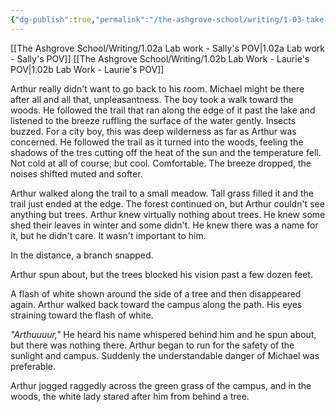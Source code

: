 ```yaml
---
{"dg-publish":true,"permalink":"/the-ashgrove-school/writing/1-03-take-a-walk/"}
---
```


[[The Ashgrove School/Writing/1.02a Lab work - Sally's POV\|1.02a Lab work - Sally's POV]]
[[The Ashgrove School/Writing/1.02b Lab Work - Laurie's POV\|1.02b Lab Work - Laurie's POV]]

Arthur really didn't want to go back to his room. Michael might be there after all and all that, unpleasantness. The boy took a walk toward the woods. He followed the trail that ran along the edge of it past the lake and listened to the breeze ruffling the surface of the water gently. Insects buzzed. For a city boy, this was deep wilderness as far as Arthur was concerned. He followed the trail as it turned into the woods, feeling the shadows of the tres cutting off the heat of the sun and the temperature fell. Not cold at all of course, but cool. Comfortable. The breeze dropped, the noises shifted muted and softer. 

Arthur walked along the trail to a small meadow. Tall grass filled it and the trail just ended at the edge. The forest continued on, but Arthur couldn't see anything but trees. Arthur knew virtually nothing about trees. He knew some shed their leaves in winter and some didn't. He knew there was a name for it, but he didn't care. It wasn't important to him. 

In the distance, a branch snapped. 

Arthur spun about, but the trees blocked his vision past a few dozen feet. 

A flash of white shown around the side of a tree and then disappeared again. Arthur walked back toward the campus along the path. His eyes straining toward the flash of white. 

*"Arthuuuur,"* He heard his name whispered behind him and he spun about, but there was nothing there. Arthur began to run for the safety of the sunlight and campus. Suddenly the understandable danger of Michael was preferable.

Arthur jogged raggedly across the green grass of the campus, and in the woods, the white lady stared after him from behind a tree.

